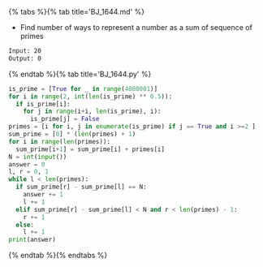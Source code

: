 {% tabs %}{% tab title='BJ_1644.md' %}

* Find number of ways to represent a number as a sum of sequence of primes

```txt
Input: 20
Output: 0
```

{% endtab %}{% tab title='BJ_1644.py' %}

```py
is_prime = [True for _ in range(4000001)]
for i in range(2, int(len(is_prime) ** 0.5)):
  if is_prime[i]:
    for j in range(i+i, len(is_prime), i):
      is_prime[j] = False
primes = [i for i, j in enumerate(is_prime) if j == True and i >=2 ]
sum_prime = [0] * (len(primes) + 1)
for i in range(len(primes)):
  sum_prime[i+1] = sum_prime[i] + primes[i]
N = int(input())
answer = 0
l, r = 0, 1
while l < len(primes):
  if sum_prime[r] - sum_prime[l] == N:
    answer += 1
    l += 1
  elif sum_prime[r] - sum_prime[l] < N and r < len(primes) - 1:
    r += 1
  else:
    l += 1
print(answer)
```

{% endtab %}{% endtabs %}
